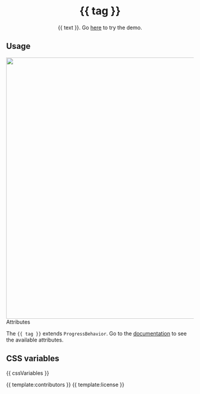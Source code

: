 <h1 align="center">{{ tag }}</h1>
<p align="center">{{ text }}. Go <a href="{{ demo }}">here</a> to try the demo.</p>

## Usage
<a href="{{ demo }}" align="center">
  <img src="{{ img }}" width="700" />
<a/

## Attributes

The `{{ tag }}` extends `ProgressBehavior`. Go to the [documentation](/src/lib/behavior/progress) to see the available attributes.

## CSS variables

{{ cssVariables }}

{{ template:contributors }}
{{ template:license }}